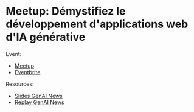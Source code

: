 
# Meetup: Démystifiez le développement d'applications web d'IA générative

Event:
- [Meetup](https://www.meetup.com/generative-ai-nantes/events/301460410/)
- [Eventbrite](https://www.eventbrite.com/e/11-conf-par-aws-demystifiez-le-developpement-dapplications-web-gen-ai-tickets-920177554837?)

Resources:
- [Slides GenAI News](./genai-news.pdf)
- [Replay GenAI News](https://youtu.be/97XmswVqnYs)
